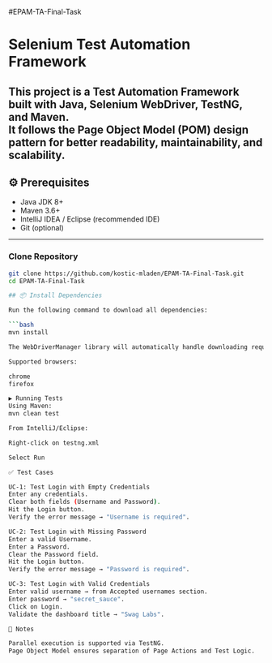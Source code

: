 #EPAM-TA-Final-Task

# Selenium Test Automation Framework

This project is a **Test Automation Framework** built with **Java**, **Selenium WebDriver**, **TestNG**, and **Maven**.  
It follows the **Page Object Model (POM)** design pattern for better readability, maintainability, and scalability.
---
## ⚙️ Prerequisites

- Java JDK 8+
- Maven 3.6+
- IntelliJ IDEA / Eclipse (recommended IDE)
- Git (optional)
---
###  Clone Repository
```bash
git clone https://github.com/kostic-mladen/EPAM-TA-Final-Task.git
cd EPAM-TA-Final-Task

## 📦 Install Dependencies

Run the following command to download all dependencies:

```bash
mvn install

The WebDriverManager library will automatically handle downloading required browser drivers (ChromeDriver, GeckoDriver).

Supported browsers:

chrome
firefox

▶️ Running Tests
Using Maven:
mvn clean test

From IntelliJ/Eclipse:

Right-click on testng.xml

Select Run

✅ Test Cases

UC-1: Test Login with Empty Credentials
Enter any credentials.
Clear both fields (Username and Password).
Hit the Login button.
Verify the error message → "Username is required".

UC-2: Test Login with Missing Password
Enter a valid Username.
Enter a Password.
Clear the Password field.
Hit the Login button.
Verify the error message → "Password is required".

UC-3: Test Login with Valid Credentials
Enter valid username → from Accepted usernames section.
Enter password → "secret_sauce".
Click on Login.
Validate the dashboard title → "Swag Labs".

📌 Notes

Parallel execution is supported via TestNG.
Page Object Model ensures separation of Page Actions and Test Logic.